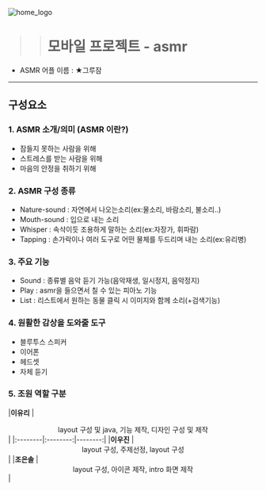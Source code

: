 ![home_logo](https://user-images.githubusercontent.com/48500268/59329975-28417780-8d2b-11e9-9197-f058bc0af5fa.png)

> > # 모바일 프로젝트 - asmr


* ASMR 어플 이름 : ★그루잠

***
## 구성요소
### 1. ASMR 소개/의미 (ASMR 이란?)
 - 잠들지 못하는 사람을 위해
 - 스트레스를 받는 사람을 위해
 - 마음의 안정을 취하기 위해

### 2. ASMR 구성 종류
 - Nature-sound : 자연에서 나오는소리(ex:물소리, 바람소리, 불소리..)
 - Mouth-sound : 입으로 내는 소리
 - Whisper : 속삭이듯 조용하게 말하는 소리(ex:자장가, 휘파람)
 - Tapping : 손가락이나 여러 도구로 어떤 물체를 두드리며 내는 소리(ex:유리병)

### 3. 주요 기능
 - Sound : 종류별 음악 듣기 가능(음악재생, 일시정지, 음악정지)
 - Play : asmr을 들으면서 칠 수 있는 피아노 기능
 - List : 리스트에서 원하는 동물 클릭 시 이미지와 함께 소리(+검색기능)

### 4. 원활한 감상을 도와줄 도구
 - 블루투스 스피커
 - 이어폰
 - 헤드셋
 - 자체 듣기

### 5. 조원 역할 구분

|**이유리** | <center>layout 구성 및 java, 기능 제작, 디자인 구성 및 제작</center> |
|:--------|:--------:|--------:|
|**이우진** | <center>layout 구성, 주제선정, layout 구성</center> |
|**조은솔** | <center>layout 구성, 아이콘 제작, intro 화면 제작</center> |
